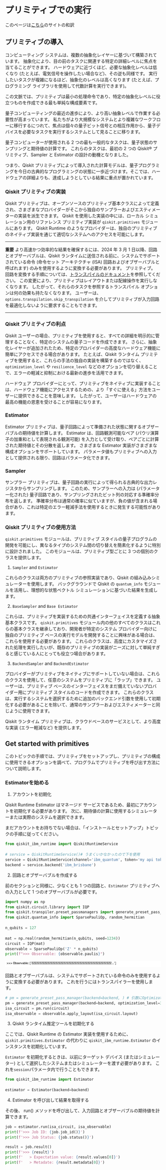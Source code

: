 # プリミティブでの実行

このページは[こちら](https://docs.quantum.ibm.com/run/primitives)のサイトの和訳

## プリミティブの導入

コンピューティング システムは、複数の抽象化レイヤーに基づいて構築されています。 抽象化により、目の前のタスクに関連する特定の詳細レベルに焦点を当てることができます。 ハードウェアに近づくほど、必要な抽象化レベルは低くなり (たとえば、電気信号を操作したい場合など)、その逆も同様です。 実行したいタスクが複雑になるほど、抽象化のレベルは高くなります (たとえば、プログラミング ライブラリを使用して代数計算を実行できます)。

この文脈では、プリミティブは最小の処理命令であり、特定の抽象化レベルに役立つものを作成できる最も単純な構成要素です。

量子コンピューティングの最近の進歩により、より高い抽象レベルで作業する必要性が高まっています。 私たちがより大規模なシステムとより複雑なワークフローに移行するにつれて、焦点は個々の量子ビット信号との相互作用から、量子デバイスを必要なタスクを実行するシステムとして見ることに移ります。

量子コンピューターが使用される 2 つの最も一般的なタスクは、量子状態のサンプリングと期待値の計算です。 これらのタスクは、最初の 2 つの Qiskit® プリミティブ、Sampler と Estimator の設計の動機となりました。

つまり、Qiskit プリミティブによって導入された計算モデルは、量子プログラミングを今日の古典的なプログラミングの状態に一歩近づけます。そこでは、ハードウェアの詳細よりも、達成しようとしている結果に重点が置かれています。

### Qiskit プリミティブの実装

Qiskit プリミティブは、オープンソースのプリミティブ基本クラスによって定義され、さまざまなプロバイダーがそこから独自のサンプラーおよびエスティメーターの実装を派生できます。 Qiskit を使用した実装の中には、ローカル シミュレーション用のリファレンス プリミティブ実装が `qiskit.primitives` モジュールにあります。 Qiskit Runtime のようなプロバイダーは、独自のプリミティブのネイティブ実装を通じて適切なシステムへのアクセスを可能にします。

---
**重要**
より高速かつ効率的な結果を確保するには、2024 年 3 月 1 日以降、回路とオブザーバブルは、Qiskit ランタイムに送信される前に、システムでサポートされている命令 (命令セット アーキテクチャ (ISA) 回路およびオブザーバブルと呼ばれます) のみを使用するように変換する必要があります。 プリミティブ。 回路を変換する手順については、[トランスパイルのドキュメント]()を参照してください。 この変更により、プリミティブはレイアウトまたは配線操作を実行しなくなります。 したがって、それらのタスクを参照するトランスパイル オプションは何の効果も持たなくなります。 ユーザーは、`options.transpilation.skip_transpilation` を介してプリミティブが入力回路を最適化しないように要求することもできます。

-----

### Qiskit プリミティブの利点

Qiskit ユーザーの場合、プリミティブを使用すると、すべての詳細を明示的に管理することなく、特定のシステムの量子コードを作成できます。 さらに、抽象化レイヤーが追加されたため、特定のプロバイダーの高度なハードウェア機能に簡単にアクセスできる場合があります。 たとえば、Qiskit ランタイム プリミティブを使用すると、これらの手法の独自の実装を構築するのではなく、`optimization_level` や `resilience_level` などのオプションを切り替えることで、エラーの軽減と抑制における最新の進歩を活用できます。

ハードウェア プロバイダーにとって、プリミティブをネイティブに実装することは、ハードウェア機能にアクセスするための、より「すぐに使える」方法をユーザーに提供できることを意味します。 したがって、ユーザーはハードウェアの最高の機能の恩恵を受けることが容易になります。

### Estimator

Estimator プリミティブは、量子回路によって準備された状態に関するオブザーバブルの期待値を計算します。 Estimator は、回路観測可能なペア (パウリ演算子の加重和として表現される観測可能) を入力として受け取り、ペアごとに計算された期待値とその分散を返します。 さまざまな Estimator 実装がさまざまな構成オプションをサポートしています。 パラメータ値もプリミティブへの入力として提供される限り、回路はパラメータ化できます。

### Sampler

サンプラー プリミティブは、量子回路の実行によって得られる古典的な出力レジスタからサンプリングします。 このため、サンプラーへの入力は (パラメーター化された) 量子回路であり、サンプリングされたビット列の対応する準確率分布を返します。 準確率分布は通常の確率に似ていますが、負の値が含まれる場合があり、これは特定のエラー軽減手法を使用するときに発生する可能性があります。

### Qiskit プリミティブの使用方法

`qiskit.primitives` モジュールは、プリミティブ スタイルの量子プログラムの開発を可能にし、異なるタイプのシステム間の切り替えを簡素化するように特別に設計されました。 このモジュールは、プリミティブ型ごとに 3 つの個別のクラスを提供します。

1. `Sampler` and `Estimator`

これらのクラスは両方のプリミティブの参照実装であり、Qiskit の組み込みシミュレーターを使用します。 バックグラウンドで Qiskit の `quantum_info` モジュールを活用し、理想的な状態ベクトル シミュレーションに基づいた結果を生成します。

2. `BaseSampler` and `Base Estimator`

これらは、プリミティブを実装するための共通インターフェイスを定義する抽象基本クラスです。 `qiskit.primitives` モジュール内の他のすべてのクラスはこれらの基本クラスを継承しており、開発者が特定のシステム プロバイダー向けに独自のプリミティブ ベースの実行モデルを開発することに興味がある場合は、これらを使用する必要があります。 これらのクラスは、高度にカスタマイズされた処理を実行したいが、既存のプリミティブの実装がニーズに対して単純すぎると感じている人にとっても役立つ場合があります。

3. `BackendSampler` and `BackendEstimator`

プロバイダーがプリミティブをネイティブにサポートしていない場合は、これらのクラスを使用して、任意のシステムをプリミティブに「ラップ」できます。 ユーザーは、プリミティブ ベースのインターフェイスをまだ備えていないプロバイダー用にプリミティブ スタイルのコードを作成できます。 これらのクラスは、実行するシステムを選択するために追加のバックエンド引数を使用して初期化する必要があることを除いて、通常のサンプラーおよびエスティメーターと同じように使用できます。

Qiskit ランタイム プリミティブは、クラウドベースのサービスとして、より高度な実装 (エラー軽減など) を提供します。

## Get started with primitives

このトピックの手順では、プリミティブをセットアップし、プリミティブの構成に使用できるオプションを調べて、プログラムでプリミティブを呼び出す方法について説明します。

### Estimatorを始める

1. アカウントを初期化

Qiskit Runtime Estimator はマネージド サービスであるため、最初にアカウントを初期化する必要があります。 次に、期待値の計算に使用するシミュレーターまたは実際のシステムを選択できます。

まだアカウントをお持ちでない場合は、「インストールとセットアップ」トピックの手順に従ってください。

```python
from qiskit_ibm_runtime import QiskitRuntimeService

# service = QiskitRuntimeService()# うまくいかなかったので下を使用
service = QiskitRuntimeService(channel='ibm_quantum', token='my api token')
backend = service.backend('ibm_brisbane')
```

2. 回路とオブザーバブルを作成する

前のセクションと同様に、少なくとも 1 つの回路と、`Estimator` プリミティブへの入力として 1 つのオブザーバブルが必要です。

```python 
import numpy as np
from qiskit.circuit.library import IQP
from qiskit.transpiler.preset_passmanagers import generate_preset_pass_manager
from qiskit.quantum_info import SparsePauliOp, random_hermitian

n_qubits = 127

mat = np.real(random_hermitian(n_qubits, seed=1234))
circuit = IQP(mat)
observable = SparsePauliOp('Z' * n_qubits)
print(f">>> Observable: {observable.paulis}")
```

![Primitives01](./pic/Primitives01.png)

回路とオブザーバブルは、システムでサポートされている命令のみを使用するように変換する必要があります。 これを行うにはトランスパイラーを使用します。


```python
# pm = generate_preset_pass_manager(backend=backend, ) # 引数にOptimization_levelが必要だと怒られた。
pm = generate_preset_pass_manager(backend=backend, optimization_level=3)
isa_circuit = pm.run(circuit)
isa_observable = observable.apply_layout(isa_circuit.layout)
```

3. Qiskit ランタイム推定ツールを初期化する

ここでは、Qiskit Runtime の Estimator 実装を使用するために、`qiskit.primitives.Estimator` の代わりに `qiskit_ibm_runtime.Estimator` のインスタンスを初期化しています。

`Estimator` を初期化するときは、以前にターゲット デバイス (またはシミュレーター) として選択したシステムまたはシミュレーターを渡す必要があります。 これを`session`パラメータ内で行うこともできます。

```python 
from qiskit_ibm_runtime import Estimator

estimator = Estimator(backend=backend)
```

4. Estimator を呼び出して結果を取得する

その後、 run() メソッドを呼び出して、入力回路とオブザーバブルの期待値を計算できます。

```python
job = estimator.run(isa_circuit, isa_observable)
print(f'>>> Job ID: {job.job_id()}')
print(f'>>> Job Status: {job.status()}')
```

```python
result = job.result()
print(f'>>> {result}')
print(f'   > Expectation value: {result.values[0]}')
print(f'   > Metadate: {result.metadata[0]}')
```

